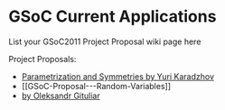 # GSoC Current Applications

List your GSoC2011 Project Proposal wiki page here

Project Proposals:

* [Parametrization and Symmetries by Yuri Karadzhov](GSoC-2011-Application-Yuri-Karadzhov)
* [[GSoC-Proposal---Random-Variables]]
* [by Oleksandr Gituliar](GsoC-2011-Application-Oleksandr-Gituliar)